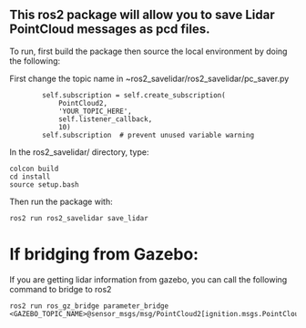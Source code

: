 ## This ros2 package will allow you to save Lidar PointCloud messages as pcd files.

To run, first build the package then source the local environment by doing the following:

First change the topic name in ~ros2_savelidar/ros2_savelidar/pc_saver.py
```
        self.subscription = self.create_subscription(
            PointCloud2,
            'YOUR_TOPIC_HERE',
            self.listener_callback,
            10)
        self.subscription  # prevent unused variable warning
```

In the ros2_savelidar/ directory, type:

```
colcon build
cd install
source setup.bash
```

Then run the package with:
```
ros2 run ros2_savelidar save_lidar
```

# If bridging from Gazebo:
If you are getting lidar information from gazebo, you can call the following command to bridge to ros2
```
ros2 run ros_gz_bridge parameter_bridge <GAZEBO_TOPIC_NAME>@sensor_msgs/msg/PointCloud2[ignition.msgs.PointCloudPacked
```
